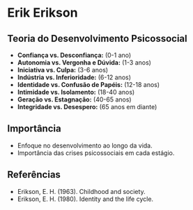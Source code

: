 # Erik Erikson

## Teoria do Desenvolvimento Psicossocial
- **Confiança vs. Desconfiança:** (0-1 ano)
- **Autonomia vs. Vergonha e Dúvida:** (1-3 anos)
- **Iniciativa vs. Culpa:** (3-6 anos)
- **Indústria vs. Inferioridade:** (6-12 anos)
- **Identidade vs. Confusão de Papéis:** (12-18 anos)
- **Intimidade vs. Isolamento:** (18-40 anos)
- **Geração vs. Estagnação:** (40-65 anos)
- **Integridade vs. Desespero:** (65 anos em diante)

## Importância
- Enfoque no desenvolvimento ao longo da vida.
- Importância das crises psicossociais em cada estágio.

## Referências
- Erikson, E. H. (1963). Childhood and society.
- Erikson, E. H. (1980). Identity and the life cycle.
